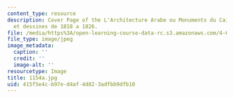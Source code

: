 ```yaml
---
content_type: resource
description: Cover Page of the L'Architecture Arabe ou Monuments du Caire mesures
  et dessines de 1818 a 1826.
file: /media/https%3A/open-learning-course-data-rc.s3.amazonaws.com/4-615-the-architecture-of-cairo-spring-2002/415f5e4cb97ed4af4d823adfbb9dfb10_1154a.jpg
file_type: image/jpeg
image_metadata:
  caption: ''
  credit: ''
  image-alt: ''
resourcetype: Image
title: 1154a.jpg
uid: 415f5e4c-b97e-d4af-4d82-3adfbb9dfb10
---
```

